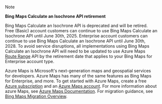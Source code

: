 > [!NOTE]
> **Bing Maps Calculate an Isochrone API retirement**
>
> Bing Maps Calculate an Isochrone API is deprecated and will be retired. Free (Basic) account customers can continue to use Bing Maps Calculate an Isochrone API until June 30th, 2025. Enterprise account customers can continue to use Bing Maps Calculate an Isochrone API until June 30th, 2028. To avoid service disruptions, all implementations using Bing Maps Calculate an Isochrone API will need to be updated to use Azure Maps [Route Range](/rest/api/maps/route/get-route-range) API by the retirement date that applies to your Bing Maps for Enterprise account type.
>
> Azure Maps is Microsoft's next-generation maps and geospatial services for developers. Azure Maps has many of the same features as Bing Maps for Enterprise, and more. To get started with Azure Maps, create a free [Azure subscription](https://azure.microsoft.com/free) and an [Azure Maps account](/azure/azure-maps/how-to-manage-account-keys#create-a-new-account). For more information about azure Maps, see [Azure Maps Documentation](/azure/azure-maps/). For migration guidance, see [Bing Maps Migration Overview](/azure/azure-maps/migrate-bing-maps-overview).
